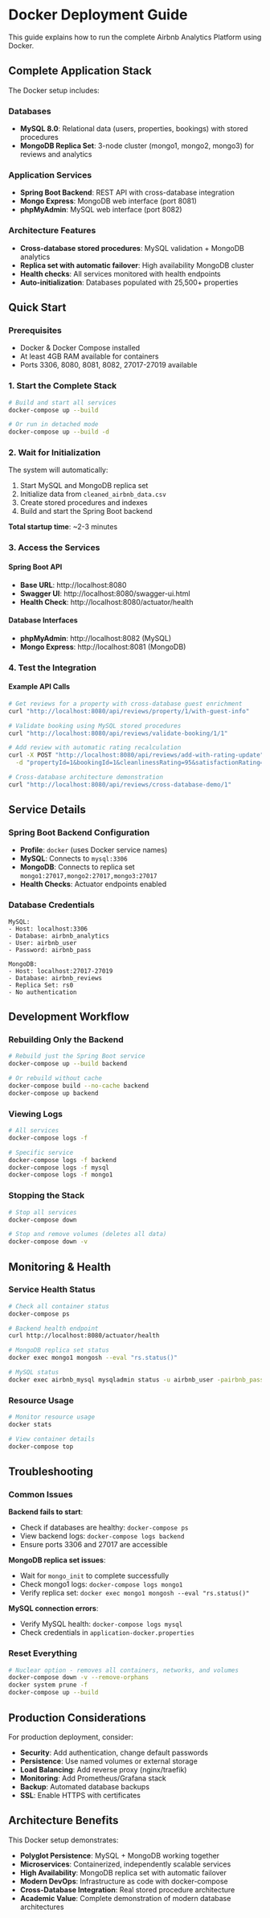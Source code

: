 # Docker Deployment Guide

This guide explains how to run the complete Airbnb Analytics Platform using Docker.

## Complete Application Stack

The Docker setup includes:

### Databases
- **MySQL 8.0**: Relational data (users, properties, bookings) with stored procedures
- **MongoDB Replica Set**: 3-node cluster (mongo1, mongo2, mongo3) for reviews and analytics

### Application Services  
- **Spring Boot Backend**: REST API with cross-database integration
- **Mongo Express**: MongoDB web interface (port 8081)
- **phpMyAdmin**: MySQL web interface (port 8082)

### Architecture Features
- **Cross-database stored procedures**: MySQL validation + MongoDB analytics
- **Replica set with automatic failover**: High availability MongoDB cluster
- **Health checks**: All services monitored with health endpoints
- **Auto-initialization**: Databases populated with 25,500+ properties

## Quick Start

### Prerequisites
- Docker & Docker Compose installed
- At least 4GB RAM available for containers
- Ports 3306, 8080, 8081, 8082, 27017-27019 available

### 1. Start the Complete Stack
```bash
# Build and start all services
docker-compose up --build

# Or run in detached mode
docker-compose up --build -d
```

### 2. Wait for Initialization
The system will automatically:
1. Start MySQL and MongoDB replica set
2. Initialize data from `cleaned_airbnb_data.csv`
3. Create stored procedures and indexes
4. Build and start the Spring Boot backend

**Total startup time**: ~2-3 minutes

### 3. Access the Services

#### Spring Boot API
- **Base URL**: http://localhost:8080
- **Swagger UI**: http://localhost:8080/swagger-ui.html
- **Health Check**: http://localhost:8080/actuator/health

#### Database Interfaces
- **phpMyAdmin**: http://localhost:8082 (MySQL)
- **Mongo Express**: http://localhost:8081 (MongoDB)

### 4. Test the Integration

#### Example API Calls
```bash
# Get reviews for a property with cross-database guest enrichment
curl "http://localhost:8080/api/reviews/property/1/with-guest-info"

# Validate booking using MySQL stored procedures
curl "http://localhost:8080/api/reviews/validate-booking/1/1"

# Add review with automatic rating recalculation
curl -X POST "http://localhost:8080/api/reviews/add-with-rating-update" \
  -d "propertyId=1&bookingId=1&cleanlinessRating=95&satisfactionRating=90&comment=Great property!"

# Cross-database architecture demonstration
curl "http://localhost:8080/api/reviews/cross-database-demo/1"
```

## Service Details

### Spring Boot Backend Configuration
- **Profile**: `docker` (uses Docker service names)
- **MySQL**: Connects to `mysql:3306` 
- **MongoDB**: Connects to replica set `mongo1:27017,mongo2:27017,mongo3:27017`
- **Health Checks**: Actuator endpoints enabled

### Database Credentials
```
MySQL:
- Host: localhost:3306
- Database: airbnb_analytics  
- User: airbnb_user
- Password: airbnb_pass

MongoDB:
- Host: localhost:27017-27019
- Database: airbnb_reviews
- Replica Set: rs0
- No authentication
```

## Development Workflow

### Rebuilding Only the Backend
```bash
# Rebuild just the Spring Boot service
docker-compose up --build backend

# Or rebuild without cache
docker-compose build --no-cache backend
docker-compose up backend
```

### Viewing Logs
```bash
# All services
docker-compose logs -f

# Specific service
docker-compose logs -f backend
docker-compose logs -f mysql
docker-compose logs -f mongo1
```

### Stopping the Stack
```bash
# Stop all services
docker-compose down

# Stop and remove volumes (deletes all data)
docker-compose down -v
```

## Monitoring & Health

### Service Health Status
```bash
# Check all container status
docker-compose ps

# Backend health endpoint
curl http://localhost:8080/actuator/health

# MongoDB replica set status
docker exec mongo1 mongosh --eval "rs.status()"

# MySQL status
docker exec airbnb_mysql mysqladmin status -u airbnb_user -pairbnb_pass
```

### Resource Usage
```bash
# Monitor resource usage
docker stats

# View container details
docker-compose top
```

## Troubleshooting

### Common Issues

**Backend fails to start**: 
- Check if databases are healthy: `docker-compose ps`
- View backend logs: `docker-compose logs backend`
- Ensure ports 3306 and 27017 are accessible

**MongoDB replica set issues**:
- Wait for `mongo_init` to complete successfully
- Check mongo1 logs: `docker-compose logs mongo1`
- Verify replica set: `docker exec mongo1 mongosh --eval "rs.status()"`

**MySQL connection errors**:
- Verify MySQL health: `docker-compose logs mysql`
- Check credentials in `application-docker.properties`

### Reset Everything
```bash
# Nuclear option - removes all containers, networks, and volumes
docker-compose down -v --remove-orphans
docker system prune -f
docker-compose up --build
```

## Production Considerations

For production deployment, consider:
- **Security**: Add authentication, change default passwords
- **Persistence**: Use named volumes or external storage
- **Load Balancing**: Add reverse proxy (nginx/traefik)
- **Monitoring**: Add Prometheus/Grafana stack
- **Backup**: Automated database backups
- **SSL**: Enable HTTPS with certificates

## Architecture Benefits

This Docker setup demonstrates:
- **Polyglot Persistence**: MySQL + MongoDB working together
- **Microservices**: Containerized, independently scalable services  
- **High Availability**: MongoDB replica set with automatic failover
- **Modern DevOps**: Infrastructure as code with docker-compose
- **Cross-Database Integration**: Real stored procedure architecture
- **Academic Value**: Complete demonstration of modern database architectures 